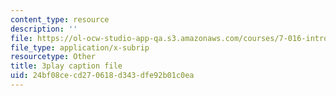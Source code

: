 ```yaml
---
content_type: resource
description: ''
file: https://ol-ocw-studio-app-qa.s3.amazonaws.com/courses/7-016-introductory-biology-fall-2018/24bf08cecd270618d343dfe92b01c0ea_SqGmQ6CFYHw.srt
file_type: application/x-subrip
resourcetype: Other
title: 3play caption file
uid: 24bf08ce-cd27-0618-d343-dfe92b01c0ea
---
```

